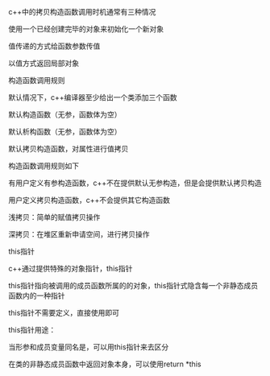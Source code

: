 c++中的拷贝构造函数调用时机通常有三种情况

使用一个已经创建完毕的对象来初始化一个新对象

值传递的方式给函数参数传值

以值方式返回局部对象



构造函数调用规则

默认情况下，c++编译器至少给出一个类添加三个函数

默认构造函数（无参，函数体为空）

默认析构函数（无参，函数体为空）

默认拷贝构造函数，对属性进行值拷贝



构造函数调用规则如下

有用户定义有参构造函数，c++不在提供默认无参构造，但是会提供默认拷贝构造

用户定义拷贝构造函数，c++不会提供其它构造函数



浅拷贝：简单的赋值拷贝操作

深拷贝：在堆区重新申请空间，进行拷贝操作



this指针

c++通过提供特殊的对象指针，this指针

this指针指向被调用的成员函数所属的的对象，this指针式隐含每一个非静态成员函数内的一种指针

this指针不需要定义，直接使用即可

this指针用途：

当形参和成员变量同名是，可以用this指针来去区分

在类的非静态成员函数中返回对象本身，可以使用return *this

